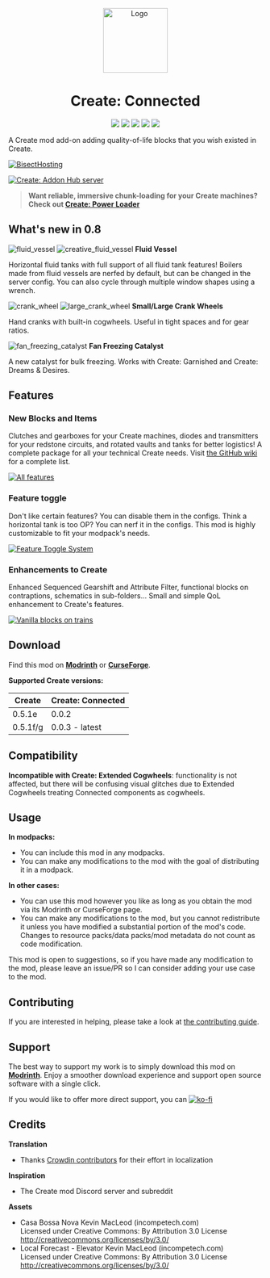 <p align="center"><img src="https://raw.githubusercontent.com/hlysine/create_connected/main/src/main/resources/create_connected_icon.png" alt="Logo" width="128"></p>

<h1 align="center">Create: Connected</h1>

<p align="center">
<a title="Supported versions" target="_blank" href="https://modrinth.com/mod/create-connected/"><img src="https://cf.way2muchnoise.eu/versions/947914_all.svg"></a>
<a title="Modrinth" target="_blank" href="https://modrinth.com/mod/create-connected/"><img src="https://img.shields.io/modrinth/dt/Vg5TIO6d?style=flat&label=Modrinth"></a>
<a title="CurseForge" target="_blank" href="https://www.curseforge.com/minecraft/mc-mods/create-connected"><img src="https://img.shields.io/curseforge/dt/947914?style=flat&label=CurseForge"></a>
<a title="Crowdin" target="_blank" href="https://crowdin.com/project/create-connected-mod"><img src="https://badges.crowdin.net/create-connected-mod/localized.svg"></a>
<a title="Discord" target="_blank" href="https://discord.gg/3AvrppcgG3"><img src="https://discordapp.com/api/guilds/891929048895356948/widget.png?style=shield"></a>
</p>

A Create mod add-on adding quality-of-life blocks that you wish existed in Create.

[![BisectHosting](https://www.bisecthosting.com/partners/custom-banners/cd02548b-be01-4a01-b707-ffcb913f5299.webp)](https://bisecthosting.com/lysine)

[![Create: Addon Hub server](https://discordapp.com/api/guilds/891929048895356948/widget.png?style=banner2)](https://discord.gg/3AvrppcgG3)

> **Want reliable, immersive chunk-loading for your Create machines? Check
out [Create: Power Loader](https://modrinth.com/mod/create-power-loader)**

## What's new in 0.8

![fluid_vessel](https://github.com/hlysine/create_connected/assets/25472513/aeebc30a-ea8c-4aaa-b80c-36993ea7b5d5) ![creative_fluid_vessel](https://github.com/hlysine/create_connected/assets/25472513/80ad7d61-731e-494d-a334-d59215874aa3) **Fluid Vessel**

Horizontal fluid tanks with full support of all fluid tank features! Boilers made from fluid vessels are nerfed by
default, but can be changed in the server config. You can also cycle through multiple window shapes using a wrench.

![crank_wheel](https://github.com/hlysine/create_connected/assets/25472513/36c28f61-423b-493e-943b-534a4d4bcd39) ![large_crank_wheel](https://github.com/hlysine/create_connected/assets/25472513/c4b94676-4ec0-46de-8a15-317c1689aa57) **Small/Large Crank Wheels**

Hand cranks with built-in cogwheels. Useful in tight spaces and for gear ratios.

![fan_freezing_catalyst](https://github.com/hlysine/create_connected/assets/25472513/f7e07503-f2ec-48d1-9fb1-d74e65253632) **Fan Freezing Catalyst**

A new catalyst for bulk freezing. Works with Create: Garnished and Create: Dreams & Desires.

## Features

### New Blocks and Items

Clutches and gearboxes for your Create machines, diodes and transmitters for your redstone circuits, and rotated vaults and tanks for better logistics!
A complete package for all your technical Create needs. Visit [the GitHub wiki](https://github.com/hlysine/create_connected/wiki/New-Features) for a complete list.

[![All features](https://cdn.modrinth.com/data/Vg5TIO6d/images/897c4d67eae94a366c49782ddb1654c5a6e383c5.png)](https://github.com/hlysine/create_connected/wiki/New-Features)

### Feature toggle

Don't like certain features? You can disable them in the configs. Think a horizontal tank is too OP? You can nerf it in the configs. This mod is highly customizable to fit your modpack's needs.

[![Feature Toggle System](https://cdn.modrinth.com/data/Vg5TIO6d/images/d74a9a1a353caee83b0d5dc69c60305a14699d3a.png)](https://github.com/hlysine/create_connected/wiki/Configs)

### Enhancements to Create

Enhanced Sequenced Gearshift and Attribute Filter, functional blocks on contraptions, schematics in sub-folders...
Small and simple QoL enhancement to Create's features.

[![Vanilla blocks on trains](https://github.com/hlysine/create_connected/assets/25472513/31d7c32e-0cc1-4238-a220-315d8269810f)](https://github.com/hlysine/create_connected/wiki/Create-Enhancements)

## Download

Find this mod on [**Modrinth**](https://modrinth.com/mod/create-connected) or
[**CurseForge**](https://legacy.curseforge.com/minecraft/mc-mods/create-connected).

**Supported Create versions:**

| Create   | Create: Connected |
|----------|-------------------|
| 0.5.1e   | 0.0.2             |
| 0.5.1f/g | 0.0.3 - latest    |

## Compatibility

**Incompatible with Create: Extended Cogwheels**: functionality is not affected, but there will be confusing visual
glitches due to Extended Cogwheels treating Connected components as cogwheels.

## Usage

**In modpacks:**

- You can include this mod in any modpacks.
- You can make any modifications to the mod with the goal of distributing it in a modpack.

**In other cases:**

- You can use this mod however you like as long as you obtain the mod via its Modrinth or CurseForge page.
- You can make any modifications to the mod, but you cannot redistribute it unless you have modified a substantial
  portion of the mod's code. Changes to resource packs/data packs/mod metadata do not count as code modification.

This mod is open to suggestions, so if you have made any modification to the mod, please leave an issue/PR so I can
consider adding your use case to the mod.

## Contributing

If you are interested in helping, please take a look
at [the contributing guide](https://github.com/hlysine/create_connected/blob/main/CONTRIBUTING.md).

## Support

The best way to support my work is to simply download this mod on [**Modrinth**](https://modrinth.com/mod/create-connected).
Enjoy a smoother download experience and support open source software with a single click.

If you would like to offer more direct support, you
can [![ko-fi](https://ko-fi.com/img/githubbutton_sm.svg)](https://ko-fi.com/O4O2TL8YV)

## Credits

**Translation**

- Thanks [Crowdin contributors](https://crowdin.com/project/create-connected-mod/reports/top-members) for their effort
  in localization

**Inspiration**

- The Create mod Discord server and subreddit

**Assets**

- Casa Bossa Nova Kevin MacLeod (incompetech.com)<br>
  Licensed under Creative Commons: By Attribution 3.0 License<br>
  http://creativecommons.org/licenses/by/3.0/
- Local Forecast - Elevator Kevin MacLeod (incompetech.com)<br>
  Licensed under Creative Commons: By Attribution 3.0 License<br>
  http://creativecommons.org/licenses/by/3.0/